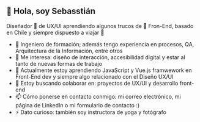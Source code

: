 <!---
- **ENG**: 
- 👋 Hi, I’m @Sebs-rss , UX/UI Designer 🦄 learning some Fron-End tricks 🌈, Chilean and traveller
- 👀 I’m interested in: interaction design, accessibility, web design
- 🌱 I’m currently learning JavaScript and Vue.js framwework in Front-End dev and always something related to UX/UI Design
- 💞️ I’m looking to collaborate on: UX/UI and Front-End dev. projects
- 📫 How to reach me: my email, LinkedIn page or my 'Contact' me form :)
- 😄 Pronouns: He/him
- ⚡ Fun fact: I'm also a Yoga instructor and photographer
--->
## 👋 Hola, soy **Sebasstián**
Diseñador 🦄 de UX/UI aprendiendo algunos trucos de 🌈 Fron-End, basado en Chile y siempre dispuesto a viajar 🛫
- 📖 Ingeniero de formación; además tengo experiencia en procesos, QA, Arquitectura de la Información, entre otros
- 👀 Me interesa: diseño de interacción, accesibilidad digital y estar al tanto de nuevas formas de trabajo
- 🌱 Actualmente estoy aprendiendo JavaScript y Vue.js framwework en Front-End dev y siempre algo relacionado con el Diseño UX/UI
- 💞️ Estoy buscando colaborar en: proyectos de UX/UI y desarrollo front-end
- 📫 Cómo ponerse en contacto conmigo: mi correo electrónico, mi página de LinkedIn o mi formulario de contacto :)
- ⚡ Dato curioso: también soy instructora de yoga y fotógrafo

<!---
Sebs-rss/Sebs-rss is a ✨ special ✨ repository because its `README.md` (this file) appears on your GitHub profile.
You can click the Preview link to take a look at your changes.
--->
